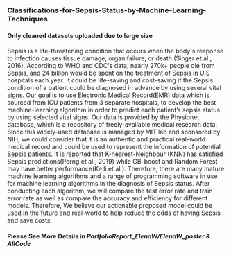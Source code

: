 ### Classifications-for-Sepsis-Status-by-Machine-Learning-Techniques
#### Only cleaned datasets uploaded due to large size 
Sepsis is a life-threatening condition that occurs when the body's response to infection causes tissue damage, organ failure, or death (Singer et al., 2016). According to WHO and CDC's data, nearly 270k+ people die from Sepsis, and 24 billion would be spent on the treatment of Sepsis in U.S hospitals each year. It could be life-saving and cost-saving if the Sepsis condition of a patient could be diagnosed in advance by using several vital signs. Our goal is to use Electronic Medical Record(EMR) data which is sourced from ICU patients from 3 separate hospitals, to develop the best machine-learning algorithm in order to predict each patient’s sepsis status by using selected vital signs. Our data is provided by the Physionet database, which is a repository of freely-available medical research data. Since this widely-used database is managed by MIT lab and sponsored by NIH, we could consider that it is an authentic and practical real-world medical record and could be used to represent the information of potential Sepsis patients. It is reported that K-nearest-Neighbour (KNN) has satisfied Sepsis predictions(Perng et al., 2019) while GB-boost and Random Forest may have better performance(Ke li et al.). Therefore, there are many mature machine learning algorithms and a range of programming software in use for machine learning algorithms in the diagnosis of Sepsis status. After conducting each algorithm, we will compare the test error rate and train error rate as well as compare the accuracy and efficiency for different models. Therefore, We believe our actionable proposed model could be used in the future and real-world to help reduce the odds of having Sepsis and save costs.
#### Please See More Details in *PortfolioReport_ElenaW/ElenaW_poster* & *AllCode*
